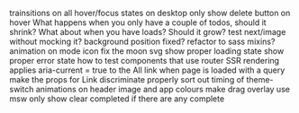 trainsitions on all hover/focus states
on desktop only show delete button on hover
What happens when you only have a couple of todos, should it shrink?
What about when you have loads? Should it grow?
test next/image without mocking it?
background position fixed?
refactor to sass mixins?
animation on mode icon
fix the moon svg
show proper loading state
show proper error state
how to test components that use router
SSR rendering applies aria-current = true to the All link when page is loaded with a query
make the props for Link discriminate properly
sort out timing of theme-switch animations on header image and app colours
make drag overlay
use msw
only show clear completed if there are any complete
